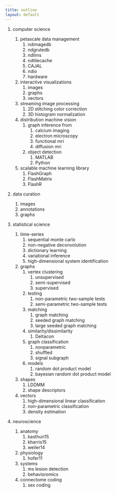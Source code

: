 ```yaml
---
title: outline
layout: default
---
```


1. computer science
	1. petascale data management
		1. ndimagedb
		1. ndgrutedb
		1. ndlims
		1. ndtilecache
		1. CAJAL
		1. ndio
		1. hardware
	1. interactive visualizations
		1. images
		1. graphs
		1. vectors
	1. streaming image processing
		1. 2D stitching color correction
		1. 3D histogram normalization
	1. distribution machine vision
		1. graph inference from
			1. calcium imaging
			1. electron microscopy
			1. functional mri
			1. diffusion mri
		1. object detection
			1. MATLAB
			1. Python
	1. scalable machine learning library
		1. FlashGraph
		1. FlashMatrix
		1. FlashR
1. data curation
	1. images
	1. annotations
	1. graphs

1. statistical science
	1. time-series
		1. sequential monte carlo
		1. non-negative deconvolution
		1. dictionary learning
		1. variational inference
		1. high-dimensional system identification
	1. graphs
		1. vertex clustering
			1. unsupervised
			1. semi-supervised
			1. supervised
		1. testing
			1. non-parametric two-sample tests
			1. semi-parametric two-sample tests
		1. matching
			1. graph matching
			1. seeded graph matching
			1. large seeded graph matching
		1. similarity/dissimilarity
			1. Deltacon
		1. graph classification
			1. nonparametric
			1. shuffled
			1. signal subgraph
		1. models
			1. random dot product model
			1. bayesian random dot product model
	1. shapes
		1. LDDMM
		1. shape descriptors
	1. vectors
		1. high-dimensional linear classification
		1. non-parametric classification
		1. density estimation

1. neuroscience
	1. anatomy
		1. kasthuri15
		2. kharris15
		1. weiler14
	1. physiology
		1. hofer11
	1. systems
		1. ms lesion detection
		1. behavioromics
	1. connectome coding
		1. sex coding
